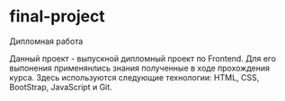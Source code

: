 # final-project
Дипломная работа

Данный проект - выпускной дипломный проект по Frontend. Для его выпонения применянлись знания полученные в ходе прохождения курса. Здесь используются следующие технологии: HTML, CSS, BootStrap, JavaScript и Git.
